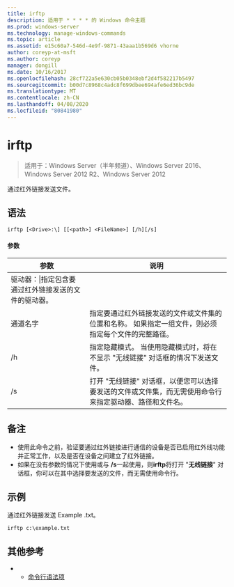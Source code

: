 ```yaml
---
title: irftp
description: 适用于 * * * * 的 Windows 命令主题
ms.prod: windows-server
ms.technology: manage-windows-commands
ms.topic: article
ms.assetid: e15c60a7-546d-4e9f-9871-43aaa1b569d6 vhorne
author: coreyp-at-msft
ms.author: coreyp
manager: dongill
ms.date: 10/16/2017
ms.openlocfilehash: 28cf722a5e630cb05b0348ebf2d4f582217b5497
ms.sourcegitcommit: b00d7c8968c4adc8f699dbee694afe6ed36bc9de
ms.translationtype: MT
ms.contentlocale: zh-CN
ms.lasthandoff: 04/08/2020
ms.locfileid: "80841980"
---
```

# <a name="irftp"></a>irftp

>适用于：Windows Server（半年频道）、Windows Server 2016、Windows Server 2012 R2、Windows Server 2012

通过红外链接发送文件。    
## <a name="syntax"></a>语法  
```  
irftp [<Drive>:\] [[<path>] <FileName>] [/h][/s]  
```  

#### <a name="parameters"></a>参数  
|参数|说明|  
|-------|--------|  
|驱动器：\|指定包含要通过红外链接发送的文件的驱动器。|  
|通道名字|指定要通过红外链接发送的文件或文件集的位置和名称。 如果指定一组文件，则必须指定每个文件的完整路径。|  
|/h|指定隐藏模式。 当使用隐藏模式时，将在不显示 "无线链接" 对话框的情况下发送文件。|  
|/s|打开 "无线链接" 对话框，以便您可以选择要发送的文件或文件集，而无需使用命令行来指定驱动器、路径和文件名。|  

## <a name="remarks"></a>备注  
-   使用此命令之前，验证要通过红外链接进行通信的设备是否已启用红外线功能并正常工作，以及是否在设备之间建立了红外链接。  
-   如果在没有参数的情况下使用或与 **/s**一起使用，则**irftp**将打开 "**无线链接**" 对话框，你可以在其中选择要发送的文件，而无需使用命令行。  

## <a name="examples"></a><a name=BKMK_Examples></a>示例  
通过红外链接发送 Example .txt。  
```  
irftp c:\example.txt  
```  

## <a name="additional-references"></a>其他参考  
-   - [命令行语法项](command-line-syntax-key.md)  
